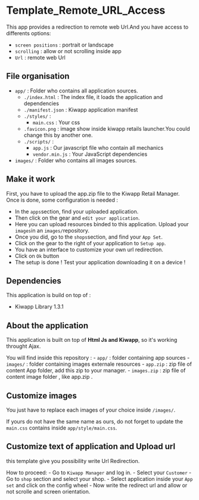 Template_Remote_URL_Access
==========================

This app provides a redirection to remote web Url.And you have access to differents options:   
- `screen positions` : portrait or landscape
- `scrolling` : allow or not scrolling inside app
- `Url` : remote web Url

## File organisation
- `app/` : Folder who contains all application sources. 
    - `./index.html` : The index file, it loads the application and dependencies
    - `./manifest.json` : Kiwapp application manifest
    - `./styles/` :
        - `main.css` : Your css
    - `.favicon.png` : image show inside kiwapp retails launcher.You could change this by another one.
    - `./scripts/` :
        - `app.js` : Our javascript file who contain all mechanics 
        - `vendor.min.js` : Your JavaScript dependencies
- `images/` : Folder who contains all images sources. 

## Make it work

First, you have to upload the app.zip file to the Kiwapp Retail Manager.  
Once is done, some configuration is needed :

- In the `apps`section, find your uploaded application.  
- Then click on the gear and `edit your application`.  
- Here you can upload resources binded to this application. Upload your `images`in an `images/`repository.  
- Once you did, go to the `shops`section, and find your `App Set`.  
- Click on the gear to the right of your application to `Setup app`.  
- You have an interface to customize your own url redirection.
- Click on `Ok` button
- The setup is done ! Test your application downloading it on a device !
## Dependencies

This application is build on top of :

- Kiwapp Library 1.3.1


## About the application

This application is built on top of **Html Js and Kiwapp**, so it's working throught Ajax.

You will find inside this repository :  - `app/` : folder containing app sources
                                        - `images/` : folder containing images externale resources
                                        - `app.zip` : zip file of content App folder, add this zip to your manager.
                                        - `images.zip` : zip file of content image folder , like app.zip . 
 
## Customize images

You just have to replace each images of your choice inside `/images/`.

If yours do not have the same name as ours, do not forget to update the `main.css` contains inside `app/style/main.css`.

## Customize text of application and Upload url

this template give you possibility write Url Redirection.

How to proceed: - Go to `Kiwapp Manager` and log in.
                - Select your `Customer` 
                - Go to `shop` section and select your shop.
                - Select application inside your `App set` and click on the config wheel
                - Now write the redirect url and allow or not scrolle and screen orientation.

